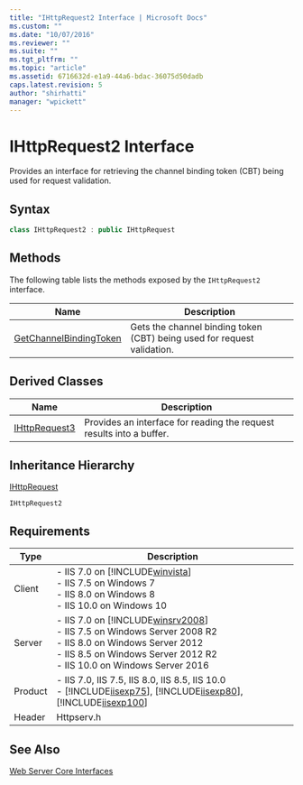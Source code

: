 ```yaml
---
title: "IHttpRequest2 Interface | Microsoft Docs"
ms.custom: ""
ms.date: "10/07/2016"
ms.reviewer: ""
ms.suite: ""
ms.tgt_pltfrm: ""
ms.topic: "article"
ms.assetid: 6716632d-e1a9-44a6-bdac-36075d50dadb
caps.latest.revision: 5
author: "shirhatti"
manager: "wpickett"
---
```

# IHttpRequest2 Interface
Provides an interface for retrieving the channel binding token (CBT) being used for request validation.  
  
## Syntax  
  
```cpp  
class IHttpRequest2 : public IHttpRequest  
```  
  
## Methods  
 The following table lists the methods exposed by the `IHttpRequest2` interface.  
  
|Name|Description|  
|----------|-----------------|  
|[GetChannelBindingToken](../../web-development-reference\native-code-api-reference/ihttprequest2-getchannelbindingtoken-method.md)|Gets the channel binding token (CBT) being used for request validation.|  
  
## Derived Classes  
  
|Name|Description|  
|----------|-----------------|  
|[IHttpRequest3](../../web-development-reference\native-code-api-reference/ihttprequest3-interface.md)|Provides an interface for reading the request results into a buffer.|  
  
## Inheritance Hierarchy  
 [IHttpRequest](../../web-development-reference\native-code-api-reference/ihttprequest-interface.md)  
  
 `IHttpRequest2`  
  
## Requirements  
  
|Type|Description|  
|----------|-----------------|  
|Client|-   IIS 7.0 on [!INCLUDE[winvista](../../wmi-provider/includes/winvista-md.md)]<br />-   IIS 7.5 on Windows 7<br />-   IIS 8.0 on Windows 8<br />-   IIS 10.0 on Windows 10|  
|Server|-   IIS 7.0 on [!INCLUDE[winsrv2008](../../wmi-provider/includes/winsrv2008-md.md)]<br />-   IIS 7.5 on Windows Server 2008 R2<br />-   IIS 8.0 on Windows Server 2012<br />-   IIS 8.5 on Windows Server 2012 R2<br />-   IIS 10.0 on Windows Server 2016|  
|Product|-   IIS 7.0, IIS 7.5, IIS 8.0, IIS 8.5, IIS 10.0<br />-   [!INCLUDE[iisexp75](../../web-development-reference/native-code-api-reference/includes/iisexp75-md.md)], [!INCLUDE[iisexp80](../../web-development-reference/native-code-api-reference/includes/iisexp80-md.md)], [!INCLUDE[iisexp100](../../web-development-reference/native-code-api-reference/includes/iisexp100-md.md)]|  
|Header|Httpserv.h|  
  
## See Also  
 [Web Server Core Interfaces](../../web-development-reference\native-code-api-reference/web-server-core-interfaces.md)